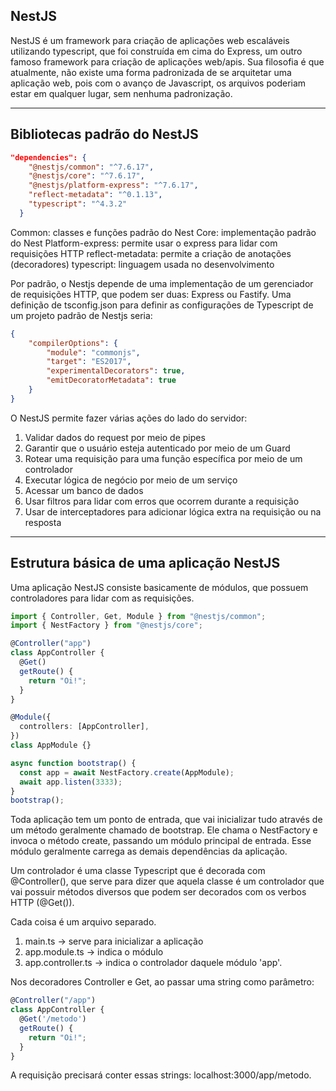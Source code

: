 ## NestJS

NestJS é um framework para criação de aplicações web escaláveis utilizando typescript, que foi construída em cima do Express, um outro famoso framework para criação de aplicações web/apis. Sua filosofia é que atualmente, não existe uma forma padronizada de se arquitetar uma aplicação web, pois com o avanço de Javascript, os arquivos poderiam estar em qualquer lugar, sem nenhuma padronização.

---------------------------------------
## Bibliotecas padrão do NestJS

~~~json
"dependencies": {
    "@nestjs/common": "^7.6.17",
    "@nestjs/core": "^7.6.17",
    "@nestjs/platform-express": "^7.6.17",
    "reflect-metadata": "^0.1.13",
    "typescript": "^4.3.2"
  }
~~~

Common: classes e funções padrão do Nest
Core: implementação padrão do Nest
Platform-express: permite usar o express para lidar com requisições HTTP
reflect-metadata: permite a criação de anotações (decoradores)
typescript: linguagem usada no desenvolvimento

Por padrão, o Nestjs depende de uma implementação de um gerenciador de requisições HTTP, que podem ser duas: Express ou Fastify. Uma definição de tsconfig.json para definir as configurações de Typescript de um projeto padrão de Nestjs seria:

~~~json
{
    "compilerOptions": {
        "module": "commonjs",
        "target": "ES2017",
        "experimentalDecorators": true,
        "emitDecoratorMetadata": true
    }
}
~~~~

O NestJS permite fazer várias ações do lado do servidor:

1. Validar dados do request por meio de pipes
2. Garantir que o usuário esteja autenticado por meio de um Guard
3. Rotear uma requisição para uma função específica por meio de um controlador
4. Executar lógica de negócio por meio de um serviço
5. Acessar um banco de dados
6. Usar filtros para lidar com erros que ocorrem durante a requisição
7. Usar de interceptadores para adicionar lógica extra na requisição ou na resposta

---------------------------------------
## Estrutura básica de uma aplicação NestJS

Uma aplicação NestJS consiste basicamente de módulos, que possuem controladores para lidar com as requisições.

~~~typescript
import { Controller, Get, Module } from "@nestjs/common";
import { NestFactory } from "@nestjs/core";

@Controller("app")
class AppController {
  @Get()
  getRoute() {
    return "Oi!";
  }
}

@Module({
  controllers: [AppController],
})
class AppModule {}

async function bootstrap() {
  const app = await NestFactory.create(AppModule);
  await app.listen(3333);
}
bootstrap();
~~~~

Toda aplicação tem um ponto de entrada, que vai inicializar tudo através de um método geralmente chamado de bootstrap. Ele chama o NestFactory e invoca o método create, passando um módulo principal de entrada. Esse módulo geralmente carrega as demais dependências da aplicação.

Um controlador é uma classe Typescript que é decorada com @Controller(), que serve para dizer que aquela classe é um controlador que vai possuir métodos diversos que podem ser decorados com os verbos HTTP (@Get()).

Cada coisa é um arquivo separado.

1. main.ts -> serve para inicializar a aplicação
2. app.module.ts -> indica o módulo 
3. app.controller.ts -> indica o controlador daquele módulo 'app'.

Nos decoradores Controller e Get, ao passar uma string como parâmetro:

~~~typescript
@Controller("/app")
class AppController {
  @Get('/metodo')
  getRoute() {
    return "Oi!";
  }
}
~~~

A requisição precisará conter essas strings: localhost:3000/app/metodo.